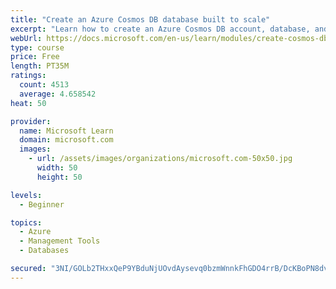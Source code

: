 ```yaml
---
title: "Create an Azure Cosmos DB database built to scale"
excerpt: "Learn how to create an Azure Cosmos DB account, database, and container built to scale as your application grows."
webUrl: https://docs.microsoft.com/en-us/learn/modules/create-cosmos-db-for-scale/
type: course
price: Free
length: PT35M
ratings:
  count: 4513
  average: 4.658542
heat: 50

provider:
  name: Microsoft Learn
  domain: microsoft.com
  images:
    - url: /assets/images/organizations/microsoft.com-50x50.jpg
      width: 50
      height: 50

levels:
  - Beginner

topics:
  - Azure
  - Management Tools
  - Databases

secured: "3NI/GOLb2THxxQeP9YBduNjUOvdAysevq0bzmWnnkFhGDO4rrB/DcKBoPN8dv54nBmIerVwOwqt5f3TXWw7RrzbMebM7laDx77InQa3TJkPRTXYEzyTCm0xwSr9npzEavrPPRFBOTjoH2mTUkIE2ShqasXh7K4m/cVT5hfE8mi6xg9IHm/pb3CrK3y/iHMeyOZmhNXdyjWJlQxXjRbwMnNJv085ZD/kU0rpSWVJP9tk00mFFd/UwtKdXOTO5F07DYiu7kPd3MNz4txY1QMZM+TRvG6ab8ZleZZg0EngwgpHbhvuDQ7Cf9qTklslOGScUky0ecll1i0mWQJqUMedefeonrLgt+cBIaJRkFT2GAdy4b4He520FaTcg6Y2k866p+UhBt3jOSkMnKGoELvBhR6NtGs2LUiFXzb8+rFYpbQo=;HC1OfIYX9c44PwSMHNtpBg=="
---
```


